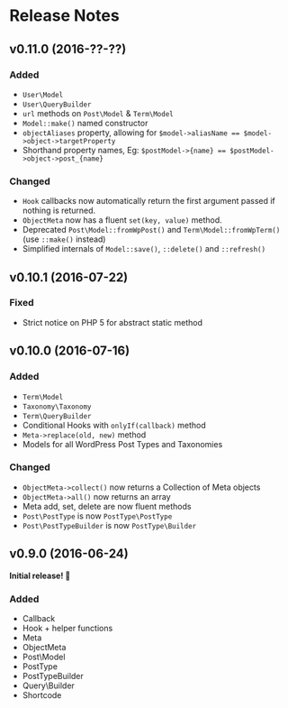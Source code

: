 # Release Notes

## v0.11.0 (2016-??-??)

### Added
- `User\Model`
- `User\QueryBuilder`
- `url` methods on `Post\Model` & `Term\Model`
- `Model::make()` named constructor
- `objectAliases` property, allowing for `$model->aliasName == $model->object->targetProperty`
- Shorthand property names, Eg: `$postModel->{name} == $postModel->object->post_{name}`

### Changed
- `Hook` callbacks now automatically return the first argument passed if nothing is returned.
- `ObjectMeta` now has a fluent `set(key, value)` method.
- Deprecated `Post\Model::fromWpPost()` and `Term\Model::fromWpTerm()` (use `::make()` instead)
- Simplified internals of `Model::save()`, `::delete()` and `::refresh()`

## v0.10.1 (2016-07-22)

### Fixed
- Strict notice on PHP 5 for abstract static method

## v0.10.0 (2016-07-16)

### Added
- `Term\Model`
- `Taxonomy\Taxonomy`
- `Term\QueryBuilder`
- Conditional Hooks with `onlyIf(callback)` method
- `Meta->replace(old, new)` method
- Models for all WordPress Post Types and Taxonomies

### Changed
- `ObjectMeta->collect()` now returns a Collection of Meta objects
- `ObjectMeta->all()` now returns an array
- Meta add, set, delete are now fluent methods
- `Post\PostType` is now `PostType\PostType`
- `Post\PostTypeBuilder` is now `PostType\Builder`

## v0.9.0 (2016-06-24)

**Initial release! 🎉**

### Added
- Callback
- Hook + helper functions
- Meta
- ObjectMeta
- Post\Model
- PostType
- PostTypeBuilder
- Query\Builder
- Shortcode
